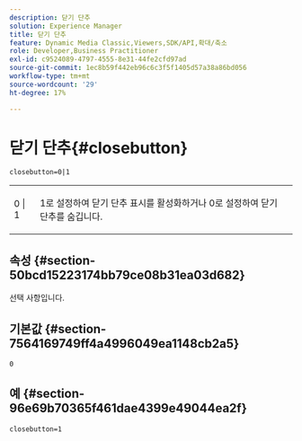 ```yaml
---
description: 닫기 단추
solution: Experience Manager
title: 닫기 단추
feature: Dynamic Media Classic,Viewers,SDK/API,확대/축소
role: Developer,Business Practitioner
exl-id: c9524089-4797-4555-8e31-44fe2cfd97ad
source-git-commit: 1ec8b59f442eb96c6c3f5f1405d57a38a86bd056
workflow-type: tm+mt
source-wordcount: '29'
ht-degree: 17%

---
```


# 닫기 단추{#closebutton}

`closebutton=0|1`

<table id="table_9B98C97485DD4DEB8A6ECBCE8DF6B886"> 
 <tbody> 
  <tr> 
   <td colname="col1"> <p> <span class="codeph"> 0 | 1 </span> </p> </td> 
   <td colname="col2"> <p> <span class="codeph"> 1</span>로 설정하여 닫기 단추 표시를 활성화하거나 <span class="codeph"> 0</span>로 설정하여 닫기 단추를 숨깁니다. </p> </td> 
  </tr> 
 </tbody> 
</table>

## 속성 {#section-50bcd15223174bb79ce08b31ea03d682}

선택 사항입니다.

## 기본값 {#section-7564169749ff4a4996049ea1148cb2a5}

`0`

## 예 {#section-96e69b70365f461dae4399e49044ea2f}

`closebutton=1`
